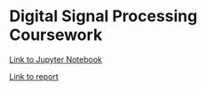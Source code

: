 # Digital Signal Processing Coursework

[Link to Jupyter Notebook](210036917_benny_collins_DSP_cw/210036917_benny_collins_coursework-datastream.ipynb)

[Link to report](210036917_benny_collins_DSP_cw/210036917_benny_collins_report.pdf)
